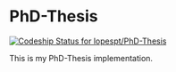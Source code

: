 PhD-Thesis
==========
[ ![Codeship Status for
lopespt/PhD-Thesis](https://www.codeship.io/projects/72b61630-3c2c-0132-56fe-727e96947340/status)](https://www.codeship.io/projects/42878)

This is my PhD-Thesis implementation.

